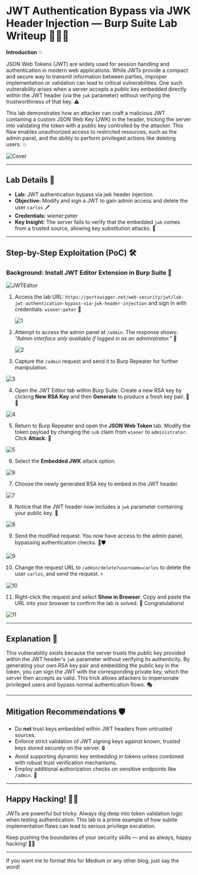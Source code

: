 # JWT Authentication Bypass via JWK Header Injection — Burp Suite Lab Writeup 🔐🕵️‍♂️

**Introduction** ✨

JSON Web Tokens (JWT) are widely used for session handling and authentication in modern web applications. While JWTs provide a compact and secure way to transmit information between parties, improper implementation or validation can lead to critical vulnerabilities. One such vulnerability arises when a server accepts a public key embedded directly within the JWT header (via the `jwk` parameter) without verifying the trustworthiness of that key. ⚠️

This lab demonstrates how an attacker can craft a malicious JWT containing a custom JSON Web Key (JWK) in the header, tricking the server into validating the token with a public key controlled by the attacker. This flaw enables unauthorized access to restricted resources, such as the admin panel, and the ability to perform privileged actions like deleting users. 💥

![Cover](https://github.com/user-attachments/assets/a9d1feef-0782-4ed6-ad0c-80f554a5029c) <br/>


---

## Lab Details 📝

* **Lab:** JWT authentication bypass via jwk header injection
* **Objective:** Modify and sign a JWT to gain admin access and delete the user `carlos` 🗡️
* **Credentials:** wiener\:peter
* **Key Insight:** The server fails to verify that the embedded `jwk` comes from a trusted source, allowing key substitution attacks. 🔑

---

## Step-by-Step Exploitation (PoC) 🛠️

### Background: Install JWT Editor Extension in Burp Suite 🔧

![JWTEditor](https://github.com/user-attachments/assets/f3eb6f7a-2aa8-4eb3-a297-5b8b4572f835) <br/>

1. Access the lab URL:
   `https://portswigger.net/web-security/jwt/lab-jwt-authentication-bypass-via-jwk-header-injection` and sign in with credentials:
   `wiener:peter` 👤

   ![1](https://github.com/user-attachments/assets/2e2a2a4c-d889-453f-8f8c-8db1cfff048b) <br/>

2. Attempt to access the admin panel at `/admin`. The response shows:
   *“Admin interface only available if logged in as an administrator.”* 🚫

   ![2](https://github.com/user-attachments/assets/95d6da1b-f399-41c3-8f73-097eb69a486c) <br/>

3. Capture the `/admin` request and send it to Burp Repeater for further manipulation.

  ![3](https://github.com/user-attachments/assets/6c61ea10-f0ea-4e2c-9646-f2880e9f7c01) <br/>

4. Open the JWT Editor tab within Burp Suite. Create a new RSA key by clicking **New RSA Key** and then **Generate** to produce a fresh key pair. 🔑✨

  ![4](https://github.com/user-attachments/assets/012829fb-385b-4882-8969-b65609147fa6) <br/>

5. Return to Burp Repeater and open the **JSON Web Token** tab. Modify the token payload by changing the `sub` claim from `wiener` to `administrator`. Click **Attack**. 🎯

  ![5](https://github.com/user-attachments/assets/4c9fe1f6-446f-447e-be59-229c8cc0d818) <br/>
  
6. Select the **Embedded JWK** attack option.

  ![6](https://github.com/user-attachments/assets/0f10461d-fd3d-4cb4-adbe-146591b985d6) <br/>
  
7. Choose the newly generated RSA key to embed in the JWT header.

  ![7](https://github.com/user-attachments/assets/81ead8ec-2472-4bed-8057-3b632c9cd666) <br/>

8. Notice that the JWT header now includes a `jwk` parameter containing your public key. 🧩

  ![8](https://github.com/user-attachments/assets/1c86c42d-30a9-45ab-8875-4dc30065e66c) <br/>

9. Send the modified request. You now have access to the admin panel, bypassing authentication checks. 🚪🛡️

  ![9](https://github.com/user-attachments/assets/760d3c20-8ac3-4f53-88c6-01b8d771eb34) <br/>

10. Change the request URL to `/admin/delete?username=carlos` to delete the user `carlos`, and send the request. 💀

  ![10](https://github.com/user-attachments/assets/65d4111d-42b9-4591-a469-2313943bbc80) <br/>
  
11. Right-click the request and select **Show in Browser**. Copy and paste the URL into your browser to confirm the lab is solved. 🎉 Congratulations!

  ![11](https://github.com/user-attachments/assets/cc0eb9ca-8a9f-446c-b3a6-725945506ede) <br/>
  
---

## Explanation 🧠

This vulnerability exists because the server trusts the public key provided within the JWT header's `jwk` parameter without verifying its authenticity. By generating your own RSA key pair and embedding the public key in the token, you can sign the JWT with the corresponding private key, which the server then accepts as valid. This trick allows attackers to impersonate privileged users and bypass normal authentication flows. 🎭

---

## Mitigation Recommendations 🛡️

* Do **not** trust keys embedded within JWT headers from untrusted sources.
* Enforce strict validation of JWT signing keys against known, trusted keys stored securely on the server. 🔒
* Avoid supporting dynamic key embedding in tokens unless combined with robust trust verification mechanisms.
* Employ additional authorization checks on sensitive endpoints like `/admin`. 🚨

---

## Happy Hacking! 🎉👾

JWTs are powerful but tricky. Always dig deep into token validation logic when testing authentication. This lab is a prime example of how subtle implementation flaws can lead to serious privilege escalation.

Keep pushing the boundaries of your security skills — and as always, happy hacking! 🗿🔐

---

If you want me to format this for Medium or any other blog, just say the word!
